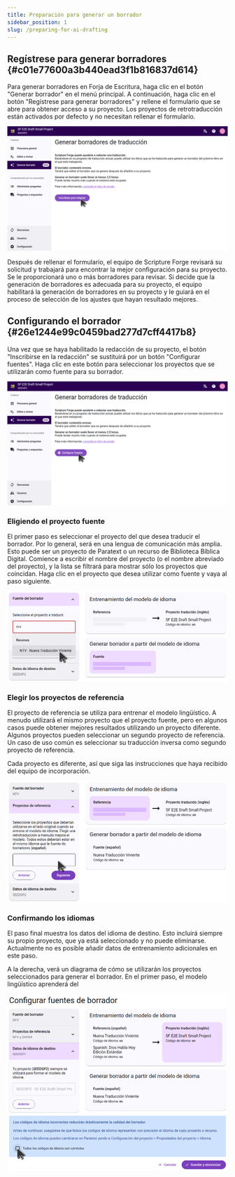 ```yaml
---
title: Preparación para generar un borrador
sidebar_position: 1
slug: /preparing-for-ai-drafting
---
```


## Regístrese para generar borradores {#c01e77600a3b440ead3f1b816837d614}

Para generar borradores en Forja de Escritura, haga clic en el botón "Generar borrador" en el menú principal. A continuación, haga clic en el botón "Regístrese para generar borradores" y rellene el formulario que se abre para obtener acceso a su proyecto. Los proyectos de retrotraducción están activados por defecto y no necesitan rellenar el formulario.

![](./sign_up_for_drafting.png)

Después de rellenar el formulario, el equipo de Scripture Forge revisará su solicitud y trabajará para encontrar la mejor configuración para su proyecto. Se le proporcionará uno o más borradores para revisar. Si decide que la generación de borradores es adecuada para su proyecto, el equipo habilitará la generación de borradores en su proyecto y le guiará en el proceso de selección de los ajustes que hayan resultado mejores.

## Configurando el borrador {#26e1244e99c0459bad277d7cff4417b8}

Una vez que se haya habilitado la redacción de su proyecto, el botón "Inscribirse en la redacción" se sustituirá por un botón "Configurar fuentes". Haga clic en este botón para seleccionar los proyectos que se utilizarán como fuente para su borrador.

![](./configure_sources_button.png)

### Eligiendo el proyecto fuente

El primer paso es seleccionar el proyecto del que desea traducir el borrador. Por lo general, será en una lengua de comunicación más amplia. Esto puede ser un proyecto de Paratext o un recurso de Biblioteca Bíblica Digital. Comience a escribir el nombre del proyecto (o el nombre abreviado del proyecto), y la lista se filtrará para mostrar sólo los proyectos que coincidan. Haga clic en el proyecto que desea utilizar como fuente y vaya al paso siguiente.

![](./configure_sources_draft_source.png)

### Elegir los proyectos de referencia

El proyecto de referencia se utiliza para entrenar el modelo lingüístico. A menudo utilizará el mismo proyecto que el proyecto fuente, pero en algunos casos puede obtener mejores resultados utilizando un proyecto diferente. Algunos proyectos pueden seleccionar un segundo proyecto de referencia. Un caso de uso común es seleccionar su traducción inversa como segundo proyecto de referencia.

Cada proyecto es diferente, así que siga las instrucciones que haya recibido del equipo de incorporación.

![](./configure_sources_draft_reference.png)

### Confirmando los idiomas

El paso final muestra los datos del idioma de destino. Esto incluirá siempre su propio proyecto, que ya está seleccionado y no puede eliminarse. Actualmente no es posible añadir datos de entrenamiento adicionales en este paso.

A la derecha, verá un diagrama de cómo se utilizarán los proyectos seleccionados para generar el borrador. En el primer paso, el modelo lingüístico aprenderá del

![](./configure_sources_confirm_languages.png)